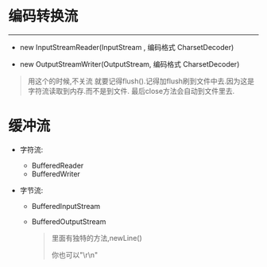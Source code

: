 # 编码转换流

---

* new InputStreamReader(InputStream , 编码格式  CharsetDecoder)



* new OutputStreamWriter(OutputStream, 编码格式  CharsetDecoder)

> 用这个的时候,不关流 就要记得flush().记得加flush刷到文件中去.因为这是字符流读取到内存.而不是到文件. 最后close方法会自动到文件里去.



# 缓冲流

* 字符流:

  * BufferedReader
  * BufferedWriter

* 字节流:

  * BufferedInputStream

  * BufferedOutputStream

    > 里面有独特的方法,newLine()
    >
    > 你也可以"\r\n"

































